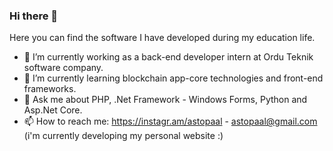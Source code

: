 ### Hi there 👋



Here you can find the software I have developed during my education life.

- 🔭 I’m currently working as a back-end developer intern at Ordu Teknik software company.
- 🌱 I’m currently learning blockchain app-core technologies and front-end frameworks.
- 💬 Ask me about PHP, .Net Framework - Windows Forms, Python and Asp.Net Core.
- 📫 How to reach me: https://instagr.am/astopaal - astopaal@gmail.com (i'm currently developing my personal website :)

